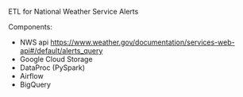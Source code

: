 ETL for National Weather Service Alerts

Components:
- NWS api https://www.weather.gov/documentation/services-web-api#/default/alerts_query
- Google Cloud Storage
- DataProc (PySpark)
- Airflow
- BigQuery
